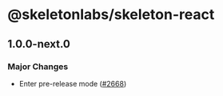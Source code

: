 # @skeletonlabs/skeleton-react

## 1.0.0-next.0

### Major Changes

- Enter pre-release mode ([#2668](https://github.com/skeletonlabs/skeleton/pull/2668))
